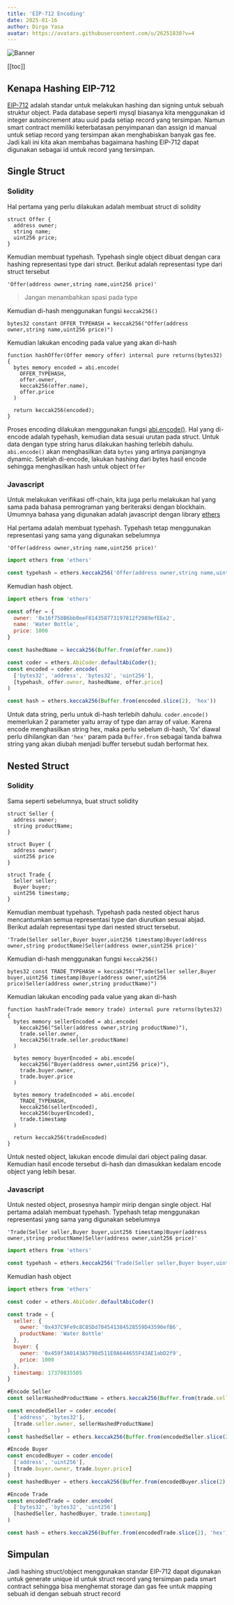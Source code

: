 ```yaml
---
title: 'EIP-712 Encoding'
date: 2025-01-16
author: Dirga Yasa
avatar: https://avatars.githubusercontent.com/u/26251830?v=4
---
```


![Banner](./2025-01-16_eip712-encoding/banner.png)

[[toc]]

## Kenapa Hashing EIP-712
[EIP-712](https://eips.ethereum.org/EIPS/eip-712) adalah standar untuk melakukan hashing dan signing untuk sebuah struktur object. Pada database seperti mysql biasanya kita menggunakan id integer autoincrement atau uuid pada setiap record yang tersimpan. Namun smart contract memiliki keterbatasan penyimpanan dan assign id manual untuk setiap record yang tersimpan akan menghabiskan banyak gas fee. Jadi kali ini kita akan membahas bagaimana hashing EIP-712 dapat digunakan sebagai id untuk record yang tersimpan.

## Single Struct
### Solidity
Hal pertama yang perlu dilakukan adalah membuat struct di solidity

```solidity
struct Offer {
  address owner;
  string name;
  uint256 price;
}
```

Kemudian membuat typehash. Typehash single object dibuat dengan cara hashing representasi type dari struct. Berikut adalah representasi type dari struct tersebut

```
'Offer(address owner,string name,uint256 price)'
```
>
> Jangan menambahkan spasi pada type
>

Kemudian di-hash menggunakan fungsi `keccak256()`

```solidity
bytes32 constant OFFER_TYPEHASH = keccak256("Offer(address owner,string name,uint256 price)")
```

Kemudian lakukan encoding pada value yang akan di-hash

```solidity
function hashOffer(Offer memory offer) internal pure returns(bytes32) {
  bytes memory encoded = abi.encode(
    OFFER_TYPEHASH,
    offer.owner,
    keccak256(offer.name),
    offer.price
  )

  return keccak256(encoded);
}
```

Proses encoding dilakukan menggunakan fungsi [abi.encode()](). Hal yang di-encode adalah typehash, kemudian data sesuai urutan pada struct. Untuk data dengan type string harus dilakukan hashing terlebih dahulu. `abi.encode()` akan menghasilkan data `bytes` yang artinya panjangnya dynamic. Setelah di-encode, lakukan hashing dari bytes hasil encode sehingga menghasilkan hash untuk object `Offer`

### Javascript
Untuk melakukan verifikasi off-chain, kita juga perlu melakukan hal yang sama pada bahasa pemrograman yang beriteraksi dengan blockhain. Umumnya bahasa yang digunakan adalah javascript dengan library [ethers](https://docs.ethers.org/v6/)

Hal pertama adalah membuat typehash. Typehash tetap menggunakan representasi yang sama yang digunakan sebelumnya

```
'Offer(address owner,string name,uint256 price)'
```

```javascript
import ethers from 'ethers'

const typehash = ethers.keccak256('Offer(address owner,string name,uint256 price)')
```

Kemudian hash object.

```javascript
import ethers from 'ethers'

const offer = {
  owner: '0x16f750B6bb0eeF814358773197812f2989efEEe2',
  name: 'Water Bottle',
  price: 1000
}

const hashedName = keccak256(Buffer.from(offer.name))

const coder = ethers.AbiCoder.defaultAbiCoder();
const encoded = coder.encode(
  ['bytes32', 'address', 'bytes32', 'uint256'],
  [typehash, offer.owner, hashedName, offer.price]
)

const hash = ethers.keccak256(Buffer.from(encoded.slice(2), 'hex'))
```
Untuk data string, perlu untuk di-hash terlebih dahulu. `coder.encode()` memerlukan 2 parameter yaitu array of type dan array of value. Karena encode menghasilkan string hex, maka perlu sebelum di-hash, '0x' diawal perlu dihilangkan dan `'hex'` param pada `Buffer.from` sebagai tanda bahwa string yang akan diubah menjadi buffer tersebut sudah berformat hex.

## Nested Struct
### Solidity
Sama seperti sebelumnya, buat struct solidity

```solidity
struct Seller {
  address owner;
  string productName;
}

struct Buyer {
  address owner;
  uint256 price
}

struct Trade {
  Seller seller;
  Buyer buyer;
  uint256 timestamp;
}
```

Kemudian membuat typehash. Typehash pada nested object harus mencantumkan semua representasi type dan diurutkan sesuai abjad. Berikut adalah representasi type dari nested struct tersebut.

```
'Trade(Seller seller,Buyer buyer,uint256 timestamp)Buyer(address owner,string productName)Seller(address owner,uint256 price)'
```

Kemudian di-hash menggunakan fungsi `keccak256()`

```solidity
bytes32 const TRADE_TYPEHASH = keccak256("Trade(Seller seller,Buyer buyer,uint256 timestamp)Buyer(address owner,uint256 price)Seller(address owner,string productName)")
```

Kemudian lakukan encoding pada value yang akan di-hash

```solidity
function hashTrade(Trade memory trade) internal pure returns(bytes32) {
  bytes memory sellerEncoded = abi.encode(
    keccak256("Seller(address owner,string productName)"),
    trade.seller.owner,
    keccak256(trade.seller.productName)
  )

  bytes memory buyerEncoded = abi.encode(
    keccak256("Buyer(address owner,uint256 price)"),
    trade.buyer.owner,
    trade.buyer.price
  )

  bytes memory tradeEncoded = abi.encode(
    TRADE_TYPEHASH,
    keccak256(sellerEncoded),
    keccak256(buyerEncoded),
    trade.timestamp
  )

  return keccak256(tradeEncoded)
}
```

Untuk nested object, lakukan encode dimulai dari object paling dasar. Kemudian hasil encode tersebut di-hash dan dimasukkan kedalam encode object yang lebih besar.

### Javascript
Untuk nested object, prosesnya hampir mirip dengan single object. Hal pertama adalah membuat typehash. Typehash tetap menggunakan representasi yang sama yang digunakan sebelumnya

```
'Trade(Seller seller,Buyer buyer,uint256 timestamp)Buyer(address owner,string productName)Seller(address owner,uint256 price)'
```

```javascript
import ethers from 'ethers'

const typehash = ethers.keccak256('Trade(Seller seller,Buyer buyer,uint256 timestamp)Buyer(address owner,string productName)Seller(address owner,uint256 price)')
```

Kemudian hash object

```javascript
import ethers from 'ethers'

const coder = ethers.AbiCoder.defaultAbiCoder()

const trade = {
  seller: {
    owner: '0x437C9Fe9c8C85Dd704541384528559D43590efB6',
    productName: 'Water Bottle'
  },
  buyer: {
    owner: '0x459f3A0143A5798d511E0A644655F43AE1abD2f9',
    price: 1000
  },
  timestamp: 17370835505
}

#Encode Seller
const sellerHashedProductName = ethers.keccak256(Buffer.from(trade.seller.productName))

const encodedSeller = coder.encode(
  ['address', 'bytes32'],
  [trade.seller.owner, sellerHashedProductName]
)
const hashedSeller = ethers.keccak256(Buffer.from(encodedSeller.slice(2), 'hex'))

#Encode Buyer
const encodedBuyer = coder.encode(
  ['address', 'uint256'],
  [trade.buyer.owner, trade.buyer.price]
)
const hashedBuyer = ethers.keccak256(Buffer.from(encodedBuyer.slice(2), 'hex'))

#Encode Trade
const encodedTrade = coder.encode(
  ['bytes32', 'bytes32', 'uint256']
  [hashedSeller, hashedBuyer, trade.timestamp]
)

const hash = ethers.keccak256(Buffer.from(encodedTrade.slice(2), 'hex'))
```

## Simpulan
Jadi hashing struct/object menggunakan standar EIP-712 dapat digunakan untuk generate unique id untuk struct record yang tersimpan pada smart contract sehingga bisa menghemat storage dan gas fee untuk mapping sebuah id dengan sebuah struct record